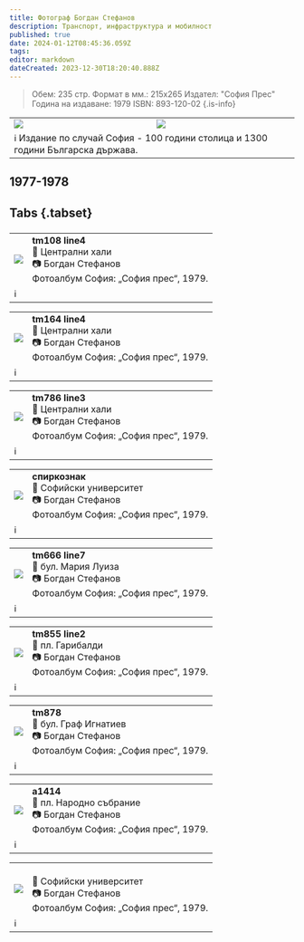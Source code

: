 ```yaml
---
title: Фотограф Богдан Стефанов
description: Транспорт, инфраструктура и мобилност
published: true
date: 2024-01-12T08:45:36.059Z
tags: 
editor: markdown
dateCreated: 2023-12-30T18:20:40.888Z
---
```


>Обем: 235 стр. Формат в мм.: 215х265 Издател: "София Прес" Година на издаване: 1979 ISBN: 893-120-02
{.is-info}

<!--следващ пост--> 
<div class="table-responsive"><table style="width:100%"><tr>
<td><img src="https://drive.google.com/uc?export=view&id=1AizZjLznNAZ8xdFqoev7LkizZO3F0eSB"></td>
<td><img src="https://drive.google.com/uc?export=view&id=1xGgOwCFLm7gsgECc9RKAp9U0L3k1SEPr"></td></tr>
  <td colspan=2 >ℹ️ Издание по случай София - 100 години столица и 1300 години Българска държава.</td></table></div>
  


  
  
## 1977-1978
## Tabs {.tabset}
###
<!--следващ пост--> 
<div class="table-responsive"><table style="width:100%"><tr>
<td><img src="https://drive.google.com/uc?export=view&id=1bPU69aAge8pCo-Y1iyUAEtuqcFNIli0U"></td>
<td><b>tm108 line4</b><br>📌 Централни хали<br> 📷 Богдан Стефанов <br>Фотоалбум София: „София прес“, 1979.</td></tr>
  <td colspan=2 >ℹ️ </td></table></div>
  

<!--следващ пост--> 
<div class="table-responsive"><table style="width:100%"><tr>
<td><img src="https://drive.google.com/uc?export=view&id=1rOcByw76Hq-_KeQuYEr3e8YPgCFVbWzP"></td>
<td><b>tm164 line4</b><br>📌 Централни хали<br> 📷 Богдан Стефанов <br>Фотоалбум София: „София прес“, 1979.</td></tr>
  <td colspan=2 >ℹ️ </td></table></div>
  
  
<!--следващ пост--> 
<div class="table-responsive"><table style="width:100%"><tr>
<td><img src="https://drive.google.com/uc?export=view&id=1d9O_g4IuIYU7ZNe7FwVmiWvTVhN7wWHn"></td>
<td><b>tm786 line3</b><br>📌 Централни хали<br> 📷 Богдан Стефанов <br>Фотоалбум София: „София прес“, 1979.</td></tr>
  <td colspan=2 >ℹ️ </td></table></div>
  
<!--следващ пост--> 
<div class="table-responsive"><table style="width:100%"><tr>
<td><img src="https://drive.google.com/uc?export=view&id=1iXbdsCpJNsQtDYNftu2rso8bElYsUp4A"></td>
<td><b>спиркознак</b><br>📌 Софийски университет<br> 📷 Богдан Стефанов <br>Фотоалбум София: „София прес“, 1979.</td></tr>
  <td colspan=2 >ℹ️ </td></table></div>

<!--следващ пост--> 
<div class="table-responsive"><table style="width:100%"><tr>
<td><img src="https://drive.google.com/uc?export=view&id=1BGKB5f4qfFVGhXXNjJFKOQ1sX8ljD-3d"></td>
<td><b>tm666 line7</b><br>📌 бул. Мария Луиза<br> 📷 Богдан Стефанов <br>Фотоалбум София: „София прес“, 1979.</td></tr>
  <td colspan=2 >ℹ️ </td></table></div>
  
<!--следващ пост--> 
<div class="table-responsive"><table style="width:100%"><tr>
<td><img src="https://drive.google.com/uc?export=view&id=1FwuVLOvWWvnFkndm13HavU0cGwcxM-nP"></td>
<td><b>tm855 line2</b><br>📌 пл. Гарибалди<br> 📷 Богдан Стефанов <br>Фотоалбум София: „София прес“, 1979.</td></tr>
  <td colspan=2 >ℹ️ </td></table></div>
  
<!--следващ пост--> 
<div class="table-responsive"><table style="width:100%"><tr>
<td><img src="https://drive.google.com/uc?export=view&id=1unLrV-7MI1jEHzJ4Sq9fK2yWv_JoywhH"></td>
<td><b>tm878</b><br>📌 бул. Граф Игнатиев<br> 📷 Богдан Стефанов <br>Фотоалбум София: „София прес“, 1979.</td></tr>
  <td colspan=2 >ℹ️ </td></table></div>
  
<!--следващ пост--> 
<div class="table-responsive"><table style="width:100%"><tr>
<td><img src="https://drive.google.com/uc?export=view&id=1i-EkMUr-BC4jfl2brjPXxsBNkJFpwErK"></td>
<td><b>a1414</b><br>📌 пл. Народно събрание<br> 📷 Богдан Стефанов <br>Фотоалбум София: „София прес“, 1979.</td></tr>
  <td colspan=2 >ℹ️ </td></table></div>
  
<!--следващ пост--> 
<div class="table-responsive"><table style="width:100%"><tr>
<td><img src="https://drive.google.com/uc?export=view&id=1GYpsxWWcvtsgKH9P4RE3bQrBCG5pWrzK"></td>
<td><br>📌 Софийски университет<br> 📷 Богдан Стефанов <br>Фотоалбум София: „София прес“, 1979.</td></tr>
  <td colspan=2 >ℹ️ </td></table></div>  

